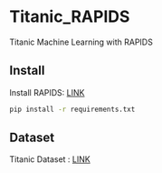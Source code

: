 # Titanic_RAPIDS

Titanic Machine Learning with RAPIDS


## Install 

Install RAPIDS: [LINK](https://docs.rapids.ai/install?_gl=1*1szcrta*_ga*MjEzMTA2MTQxNy4xNzA0OTUyNzQ4*_ga_RKXFW6CM42*MTcxMjgwODE4OS4xMy4wLjE3MTI4MDgxODkuNjAuMC4w)

```cmd
pip install -r requirements.txt
```

## Dataset

Titanic Dataset : [LINK](https://www.kaggle.com/competitions/titanic/overview)